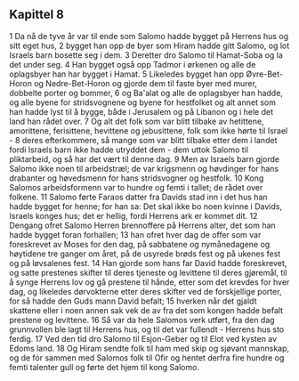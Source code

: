 ## Kapittel 8

1 Da nå de tyve år var til ende som Salomo hadde bygget på Herrens hus og sitt eget hus,
2 bygget han opp de byer som Hiram hadde gitt Salomo, og lot Israels barn bosette seg i dem.
3 Deretter dro Salomo til Hamat-Soba og la det under seg.
4 Han bygget også opp Tadmor i ørkenen og alle de oplagsbyer han har bygget i Hamat.
5 Likeledes bygget han opp Øvre-Bet-Horon og Nedre-Bet-Horon og gjorde dem til faste byer med murer, dobbelte porter og bommer,
6 og Ba'alat og alle de oplagsbyer han hadde, og alle byene for stridsvognene og byene for hestfolket og alt annet som han hadde lyst til å bygge, både i Jerusalem og på Libanon og i hele det land han rådet over.
7 Og alt det folk som var blitt tilbake av hetittene, amorittene, ferisittene, hevittene og jebusittene, folk som ikke hørte til Israel -
8 deres efterkommere, så mange som var blitt tilbake etter dem i landet fordi Israels barn ikke hadde utryddet dem - dem uttok Salomo til pliktarbeid, og så har det vært til denne dag.
9 Men av Israels barn gjorde Salomo ikke noen til arbeidstræl; de var krigsmenn og høvdinger for hans drabanter og høvedsmenn for hans stridsvogner og hestfolk.
10 Kong Salomos arbeidsformenn var to hundre og femti i tallet; de rådet over folkene.
11 Salomo førte Faraos datter fra Davids stad inn i det hus han hadde bygget for henne; for han sa: Det skal ikke bo noen kvinne i Davids, Israels konges hus; det er hellig, fordi Herrens ark er kommet dit.
12 Dengang ofret Salomo Herren brennoffere på Herrens alter, det som han hadde bygget foran forhallen;
13 han ofret hver dag de offer som var foreskrevet av Moses for den dag, på sabbatene og nymånedagene og høytidene tre ganger om året, på de usyrede brøds fest og på ukenes fest og på løvsalenes fest.
14 Han gjorde som hans far David hadde foreskrevet, og satte prestenes skifter til deres tjeneste og levittene til deres gjøremål, til å synge Herrens lov og gå prestene til hånde, etter som det krevdes for hver dag, og likeledes dørvokterne etter deres skifter ved de forskjellige porter, for så hadde den Guds mann David befalt;
15 hverken når det gjaldt skattene eller i noen annen sak vek de av fra det som kongen hadde befalt prestene og levittene.
16 Så var da hele Salomos verk utført, fra den dag grunnvollen ble lagt til Herrens hus, og til det var fullendt - Herrens hus sto ferdig.
17 Ved den tid dro Salomo til Esjon-Geber og til Elot ved kysten av Edoms land.
18 Og Hiram sendte folk til ham med skip og sjøvant mannskap, og de fór sammen med Salomos folk til Ofir og hentet derfra fire hundre og femti talenter gull og førte det hjem til kong Salomo.
